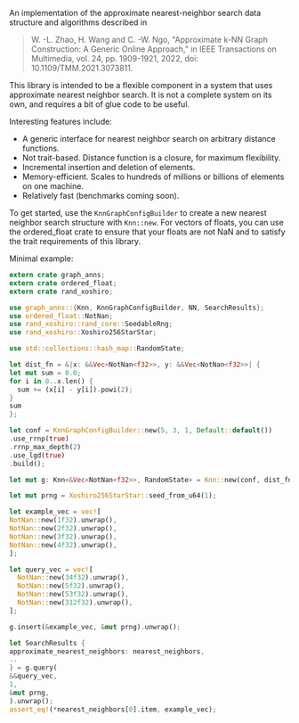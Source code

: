 An implementation of the approximate nearest-neighbor search data structure
and algorithms
described in

> W. -L. Zhao, H. Wang and C. -W. Ngo, "Approximate k-NN Graph
Construction: A Generic Online Approach," in IEEE Transactions on Multimedia,
vol. 24, pp. 1909-1921, 2022, doi: 10.1109/TMM.2021.3073811.

This library is intended to be a flexible component in a system that
uses approximate nearest neighbor search. It is not a complete system
on its own, and requires a bit of glue code to be useful.

Interesting features include:
- A generic interface for nearest neighbor search on arbitrary distance
functions.
- Not trait-based. Distance function is a closure, for maximum flexibility.
- Incremental insertion and deletion of elements.
- Memory-efficient. Scales to hundreds of millions or billions of elements on one machine.
- Relatively fast (benchmarks coming soon).

To get started, use the `KnnGraphConfigBuilder` to create a new nearest
neighbor search structure with `Knn::new`. For vectors of floats, you can use
the ordered_float crate to ensure that your floats are not NaN and to
satisfy the trait requirements of this library.

Minimal example:

```rust
extern crate graph_anns;
extern crate ordered_float;
extern crate rand_xoshiro;

use graph_anns::{Knn, KnnGraphConfigBuilder, NN, SearchResults};
use ordered_float::NotNan;
use rand_xoshiro::rand_core::SeedableRng;
use rand_xoshiro::Xoshiro256StarStar;

use std::collections::hash_map::RandomState;

let dist_fn = &|x: &&Vec<NotNan<f32>>, y: &&Vec<NotNan<f32>>| {
let mut sum = 0.0;
for i in 0..x.len() {
  sum += (x[i] - y[i]).powi(2);
}
sum
};

let conf = KnnGraphConfigBuilder::new(5, 3, 1, Default::default())
.use_rrnp(true)
.rrnp_max_depth(2)
.use_lgd(true)
.build();

let mut g: Knn<&Vec<NotNan<f32>>, RandomState> = Knn::new(conf, dist_fn);

let mut prng = Xoshiro256StarStar::seed_from_u64(1);

let example_vec = vec![
NotNan::new(1f32).unwrap(),
NotNan::new(2f32).unwrap(),
NotNan::new(3f32).unwrap(),
NotNan::new(4f32).unwrap(),
];

let query_vec = vec![
  NotNan::new(34f32).unwrap(),
  NotNan::new(5f32).unwrap(),
  NotNan::new(53f32).unwrap(),
  NotNan::new(312f32).unwrap(),
];

g.insert(&example_vec, &mut prng).unwrap();

let SearchResults {
approximate_nearest_neighbors: nearest_neighbors,
..
} = g.query(
&&query_vec,
1,
&mut prng,
).unwrap();
assert_eq!(*nearest_neighbors[0].item, example_vec);
```
